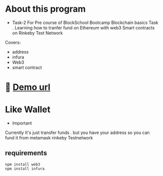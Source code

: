 # About this program
* Task-2 For Pre course of BlockSchool Bootcamp
Blockchain basics Task . Learning how to tranfer fund on Ethereum with web3 Smart contracts
on Rinkeby Test Network

Covers:
* address
* infura
* Web3
* smart contract

#  🥽 [Demo url](https://wallet-ecru.vercel.app/)

# Like Wallet
* Important

Currently It's just transfer funds . but you have your address so you can fund it from metamask rinkeby Testnetwork

## requirements

```
npm install web3
npm install infura

```
